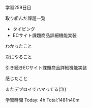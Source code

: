 学習259日目

取り組んだ課題一覧

- タイピング
- ECサイト課題商品詳細機能実装

わかったこと

次にやること

引き続きECサイト課題商品詳細機能実装

感じたこと

またデプロイでハマってる(泣)

学習時間 Today: 4h Total:1481h40m